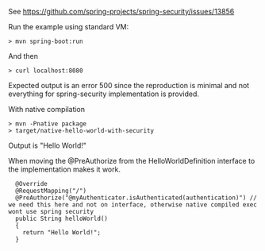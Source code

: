 See https://github.com/spring-projects/spring-security/issues/13856

Run the example using standard VM:
```
> mvn spring-boot:run
```
And then
```
> curl localhost:8080
```
Expected output is an error 500 since the reproduction is minimal and not everything for spring-security implementation is provided.


With native compilation
```
> mvn -Pnative package
> target/native-hello-world-with-security
```
Output is "Hello World!"


When moving the @PreAuthorize from the HelloWorldDefinition interface to the implementation makes it work.
```
  @Override
  @RequestMapping("/")
  @PreAuthorize("@myAuthenticator.isAuthenticated(authentication)") // we need this here and not on interface, otherwise native compiled exec wont use spring security
  public String helloWorld()
  {
    return "Hello World!";
  }
```

